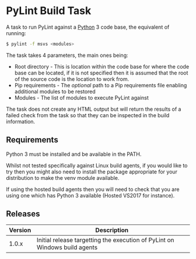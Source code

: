 # PyLint Build Task

A task to run PyLint against a [Python](https://python.org) 3 code base, the equivalent of running:

```bash
$ pylint -f msvs <modules>
```

The task takes 4 parameters, the main ones being:

* Root directory - This is location within the code base for where the code base can be located, if it is not specified then it is assumed that the root of the source code is the location to work from.
* Pip requirements - The *optional* path to a Pip requirements file enabling additional modules to be restored
* Modules - The list of modules to execute PyLint against

The task does not create any HTML output but will return the results of a failed check from the task so that they can be inspected in the build information.

## Requirements

Python 3 must be installed and be available in the PATH.

Whilst not tested specifically against Linux build agents, if you would like to try then you might also need to install the package appropriate for your distribution to make the venv module available.

If using the hosted build agents then you will need to check that you are using one which has Python 3 available (Hosted VS2017 for instance).

## Releases

Version | Description
------- | -----------
1.0.x   | Initial release targetting the execution of PyLint on Windows build agents
